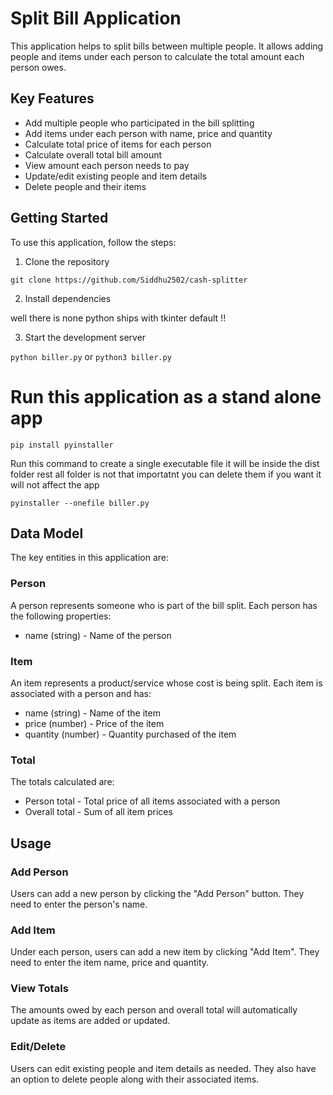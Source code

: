 # Split Bill Application

This application helps to split bills between multiple people. It allows adding people and items under each person to calculate the total amount each person owes.

## Key Features

- Add multiple people who participated in the bill splitting
- Add items under each person with name, price and quantity 
- Calculate total price of items for each person
- Calculate overall total bill amount
- View amount each person needs to pay
- Update/edit existing people and item details
- Delete people and their items

## Getting Started

To use this application, follow the steps:

1. Clone the repository

```git clone https://github.com/Siddhu2502/cash-splitter```

2. Install dependencies

well there is none python ships with tkinter default !!


3. Start the development server

```python biller.py```
or 
```python3 biller.py```

# Run this application as a stand alone app
``` pip install pyinstaller ```

Run this command to create a single executable file it will be inside the dist folder
rest all folder is not that importatnt you can delete them if you want it will not affect the app

```pyinstaller --onefile biller.py ```

## Data Model

The key entities in this application are:

### Person

A person represents someone who is part of the bill split. Each person has the following properties:

- name (string) - Name of the person

### Item 

An item represents a product/service whose cost is being split. Each item is associated with a person and has:

- name (string) - Name of the item  
- price (number) - Price of the item
- quantity (number) - Quantity purchased of the item

### Total

The totals calculated are:

- Person total - Total price of all items associated with a person 
- Overall total - Sum of all item prices

## Usage

### Add Person

Users can add a new person by clicking the "Add Person" button. They need to enter the person's name.

### Add Item 

Under each person, users can add a new item by clicking "Add Item". They need to enter the item name, price and quantity.

### View Totals

The amounts owed by each person and overall total will automatically update as items are added or updated.

### Edit/Delete

Users can edit existing people and item details as needed. They also have an option to delete people along with their associated items.